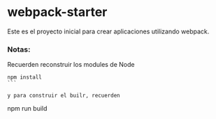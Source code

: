 # webpack-starter

Este es el proyecto inicial para crear aplicaciones utilizando webpack.

### Notas:
Recuerden reconstruir los modules de Node

````
npm install
```

y para construir el builr, recuerden
````
npm run build
```
